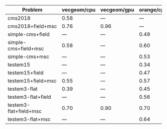 | Problem                | vecgeom/cpu | vecgeom/gpu | orange/cpu | orange/gpu |
| ---------------------- | ----------- | ----------- | ---------- | ---------- |
| cms2018                |        0.58 |           — |          — |          — |
| cms2018+field+msc      |        0.76 |        0.96 |          — |          — |
| simple-cms+field       |           — |           — |       0.49 |          — |
| simple-cms+field+msc   |        0.58 |           — |       0.60 |          — |
| simple-cms+msc         |           — |           — |       0.53 |          — |
| testem15               |           — |           — |       0.34 |          — |
| testem15+field         |           — |           — |       0.47 |       0.55 |
| testem15+field+msc     |        0.55 |           — |       0.57 |          — |
| testem3-flat           |        0.39 |           — |       0.45 |          — |
| testem3-flat+field     |           — |           — |       0.56 |          — |
| testem3-flat+field+msc |        0.70 |        0.90 |       0.70 |       0.79 |
| testem3-flat+msc       |           — |           — |       0.64 |          — |
